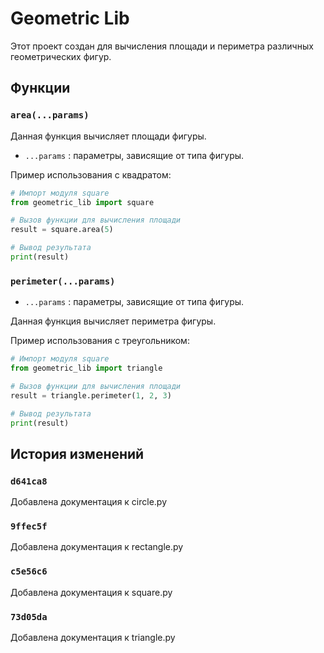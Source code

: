 # Geometric Lib

Этот проект создан для вычисления площади и периметра различных геометрических фигур. 

## Функции

### `area(...params)`
Данная функция вычисляет площади фигуры.
- `...params` : параметры, зависящие от типа фигуры.


Пример использования с квадратом:

```python
# Импорт модуля square
from geometric_lib import square

# Вызов функции для вычисления площади
result = square.area(5)

# Вывод результата
print(result)
```

### `perimeter(...params)`
- `...params` : параметры, зависящие от типа фигуры.


Данная функция вычисляет периметра фигуры.

Пример использования с треугольником:

```python
# Импорт модуля square
from geometric_lib import triangle

# Вызов функции для вычисления площади
result = triangle.perimeter(1, 2, 3)

# Вывод результата
print(result)
```

## История изменений
### `d641ca8`
Добавлена документация к circle.py
### `9ffec5f`
Добавлена документация к rectangle.py
### `c5e56c6`
Добавлена документация к square.py
### `73d05da`
Добавлена документация к triangle.py